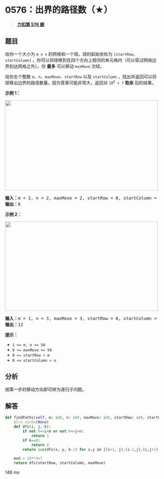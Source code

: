 # 0576：出界的路径数（★）


> <u>**[力扣第 576 题](https://leetcode.cn/problems/out-of-boundary-paths/)**</u>

## 题目

<p>给你一个大小为 <code>m x n</code> 的网格和一个球。球的起始坐标为 <code>[startRow, startColumn]</code> 。你可以将球移到在四个方向上相邻的单元格内（可以穿过网格边界到达网格之外）。你 <strong>最多</strong> 可以移动 <code>maxMove</code> 次球。</p>

<p>给你五个整数 <code>m</code>、<code>n</code>、<code>maxMove</code>、<code>startRow</code> 以及 <code>startColumn</code> ，找出并返回可以将球移出边界的路径数量。因为答案可能非常大，返回对 <code>10<sup>9</sup> + 7</code> <strong>取余</strong> 后的结果。</p>



<p><strong>示例 1：</strong></p>
<img alt="" src="https://assets.leetcode.com/uploads/2021/04/28/out_of_boundary_paths_1.png" style="width: 500px; height: 296px;" />
<pre>
<strong>输入：</strong>m = 2, n = 2, maxMove = 2, startRow = 0, startColumn = 0
<strong>输出：</strong>6
</pre>

<p><strong>示例 2：</strong></p>
<img alt="" src="https://assets.leetcode.com/uploads/2021/04/28/out_of_boundary_paths_2.png" style="width: 500px; height: 293px;" />
<pre>
<strong>输入：</strong>m = 1, n = 3, maxMove = 3, startRow = 0, startColumn = 1
<strong>输出：</strong>12
</pre>



<p><strong>提示：</strong></p>

<ul>
<li><code>1 &lt;= m, n &lt;= 50</code></li>
<li><code>0 &lt;= maxMove &lt;= 50</code></li>
<li><code>0 &lt;= startRow &lt; m</code></li>
<li><code>0 &lt;= startColumn &lt; n</code></li>
</ul>


## 分析

按第一步的移动方向即可转为递归子问题。

## 解答

```python
def findPaths(self, m: int, n: int, maxMove: int, startRow: int, startColumn: int) -> int:
    @lru_cache(None)
    def dfs(i, j, k):
        if not 0<=i<m or not 0<=j<n:
            return 1
        if k==0:
            return 0
        return sum(dfs(x, y, k-1) for x,y in [(i+1, j),(i-1,j),(i,j+1),(i,j-1)])%mod
    
    mod = 10**9+7
    return dfs(startRow, startColumn, maxMove)
```
148 ms

